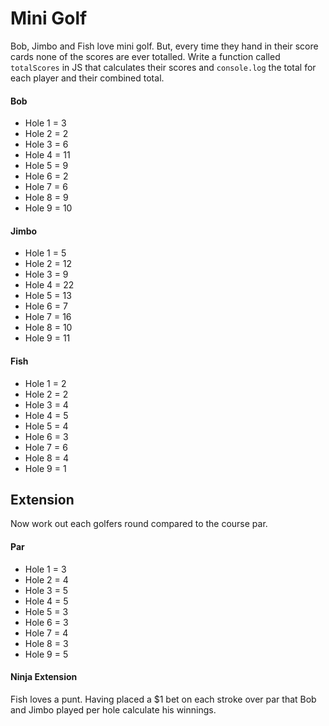 # Mini Golf

Bob, Jimbo and Fish love mini golf. But, every time they hand in their score cards none of the scores are ever totalled. Write a function called `totalScores` in JS that calculates their scores and `console.log` the total for each player and their combined total.

#### Bob

- Hole 1 = 3
- Hole 2 = 2
- Hole 3 = 6
- Hole 4 = 11
- Hole 5 = 9
- Hole 6 = 2
- Hole 7 = 6
- Hole 8 = 9
- Hole 9 = 10

#### Jimbo

- Hole 1 = 5
- Hole 2 = 12
- Hole 3 = 9
- Hole 4 = 22
- Hole 5 = 13
- Hole 6 = 7
- Hole 7 = 16
- Hole 8 = 10
- Hole 9 = 11

#### Fish

- Hole 1 = 2
- Hole 2 = 2
- Hole 3 = 4
- Hole 4 = 5
- Hole 5 = 4
- Hole 6 = 3
- Hole 7 = 6
- Hole 8 = 4
- Hole 9 = 1

## Extension

Now work out each golfers round compared to the course par.

#### Par

- Hole 1 = 3
- Hole 2 = 4
- Hole 3 = 5
- Hole 4 = 5
- Hole 5 = 3
- Hole 6 = 3
- Hole 7 = 4
- Hole 8 = 3
- Hole 9 = 5

#### Ninja Extension

Fish loves a punt. Having placed a \$1 bet on each stroke over par that Bob and Jimbo played per hole calculate his winnings.
